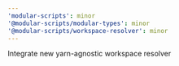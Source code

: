 ```yaml
---
'modular-scripts': minor
'@modular-scripts/modular-types': minor
'@modular-scripts/workspace-resolver': minor
---
```


Integrate new yarn-agnostic workspace resolver
